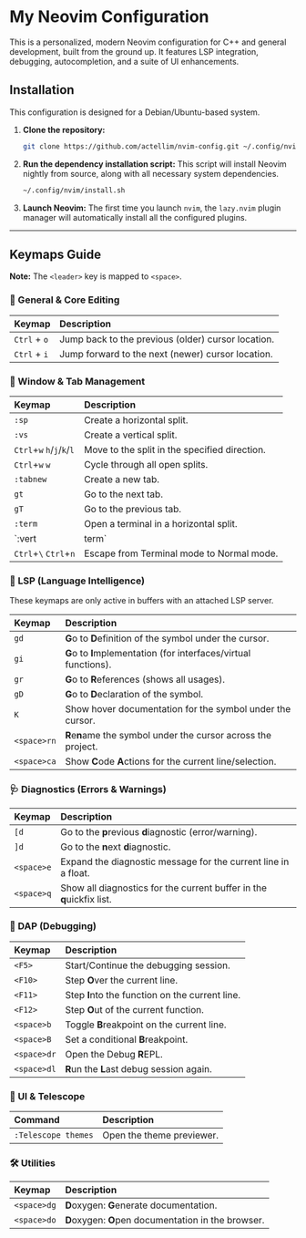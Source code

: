# My Neovim Configuration

This is a personalized, modern Neovim configuration for C++ and general development, built from the ground up. It features LSP integration, debugging, autocompletion, and a suite of UI enhancements.

## Installation

This configuration is designed for a Debian/Ubuntu-based system.

1.  **Clone the repository:**
    ```bash
    git clone https://github.com/actellim/nvim-config.git ~/.config/nvim
    ```

2.  **Run the dependency installation script:**
    This script will install Neovim nightly from source, along with all necessary system dependencies.
    ```bash
    ~/.config/nvim/install.sh
    ```

3.  **Launch Neovim:**
    The first time you launch `nvim`, the `lazy.nvim` plugin manager will automatically install all the configured plugins.

---

## Keymaps Guide

**Note:** The `<leader>` key is mapped to `<space>`.

### 📅 General & Core Editing

| Keymap | Description |
| :--- | :--- |
| `Ctrl` + `o` | Jump back to the previous (older) cursor location. |
| `Ctrl` + `i` | Jump forward to the next (newer) cursor location. |

### 🔳 Window & Tab Management

| Keymap | Description |
| :--- | :--- |
| `:sp` | Create a horizontal split. |
| `:vs` | Create a vertical split. |
| `Ctrl`+`w` `h`/`j`/`k`/`l` | Move to the split in the specified direction. |
| `Ctrl`+`w` `w` | Cycle through all open splits. |
| `:tabnew` | Create a new tab. |
| `gt` | Go to the next tab. |
| `gT` | Go to the previous tab. |
| `:term` | Open a terminal in a horizontal split. |
| `:vert | term`| Open a terminal in a vertical split. |
| `Ctrl`+`\` `Ctrl`+`n`| Escape from Terminal mode to Normal mode. |

### 🧠 LSP (Language Intelligence)

These keymaps are only active in buffers with an attached LSP server.

| Keymap | Description |
| :--- | :--- |
| `gd` | **G**o to **D**efinition of the symbol under the cursor. |
| `gi` | **G**o to **I**mplementation (for interfaces/virtual functions). |
| `gr` | **G**o to **R**eferences (shows all usages). |
| `gD` | **G**o to **D**eclaration of the symbol. |
| `K` | Show hover documentation for the symbol under the cursor. |
| `<space>rn` | **R**e**n**ame the symbol under the cursor across the project. |
| `<space>ca` | Show **C**ode **A**ctions for the current line/selection. |

### 🩺 Diagnostics (Errors & Warnings)

| Keymap | Description |
| :--- | :--- |
| `[d` | Go to the **p**revious **d**iagnostic (error/warning). |
| `]d` | Go to the **n**ext **d**iagnostic. |
| `<space>e` | Expand the diagnostic message for the current line in a float. |
| `<space>q` | Show all diagnostics for the current buffer in the **q**uickfix list. |

### 🐞 DAP (Debugging)

| Keymap | Description |
| :--- | :--- |
| `<F5>` | Start/Continue the debugging session. |
| `<F10>` | Step **O**ver the current line. |
| `<F11>` | Step **I**nto the function on the current line. |
| `<F12>` | Step **O**ut of the current function. |
| `<space>b` | Toggle **B**reakpoint on the current line. |
| `<space>B` | Set a conditional **B**reakpoint. |
| `<space>dr` | Open the Debug **R**EPL. |
| `<space>dl` | **R**un the **L**ast debug session again. |

### 🎨 UI & Telescope

| Command | Description |
| :--- | :--- |
| `:Telescope themes` | Open the theme previewer. |

### 🛠️ Utilities

| Keymap | Description |
| :--- | :--- |
| `<space>dg` | **D**oxygen: **G**enerate documentation. |
| `<space>do` | **D**oxygen: **O**pen documentation in the browser. |
